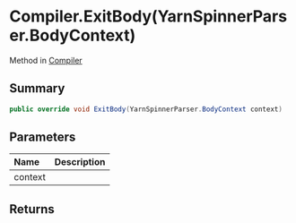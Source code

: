 # Compiler.ExitBody(YarnSpinnerParser.BodyContext)

Method in [Compiler](/api/csharp/yarn.compiler.compiler.md)

## Summary



```csharp
public override void ExitBody(YarnSpinnerParser.BodyContext context)
```

## Parameters

|Name|Description|
|:---|:---|
|context||

## Returns




